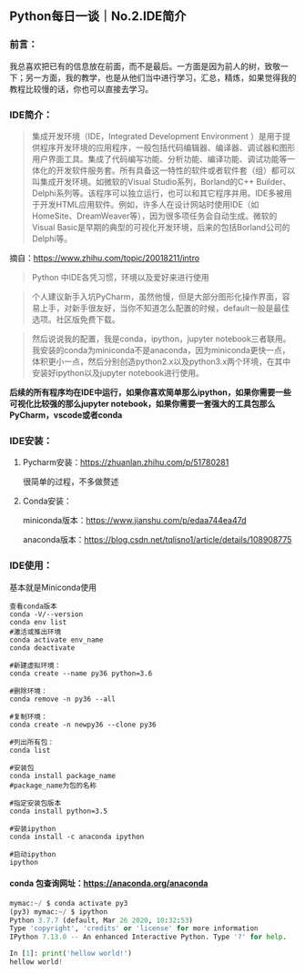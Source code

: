## Python每日一谈｜No.2.IDE简介

### 前言：

我总喜欢把已有的信息放在前面，而不是最后。一方面是因为前人的树，致敬一下；另一方面，我的教学，也是从他们当中进行学习，汇总，精炼，如果觉得我的教程比较慢的话，你也可以直接去学习。

### IDE简介：

> 集成开发环境（IDE，Integrated Development Environment ）是用于提供程序开发环境的应用程序，一般包括代码编辑器、编译器、调试器和图形用户界面工具。集成了代码编写功能、分析功能、编译功能、调试功能等一体化的开发软件服务套。所有具备这一特性的软件或者软件套（组）都可以叫集成开发环境。如微软的Visual Studio系列，Borland的C++ Builder、Delphi系列等。该程序可以独立运行，也可以和其它程序并用。IDE多被用于开发HTML应用软件。例如，许多人在设计网站时使用IDE（如HomeSite、DreamWeaver等），因为很多项任务会自动生成。微软的Visual Basic是早期的典型的可视化开发环境，后来的包括Borland公司的Delphi等。

摘自：https://www.zhihu.com/topic/20018211/intro

> Python 中IDE各凭习惯，环境以及爱好来进行使用

> 个人建议新手入坑PyCharm，虽然他慢，但是大部分图形化操作界面，容易上手，对新手很友好，当你不知道怎么配置的时候，default一般是最佳选项。社区版免费下载。

> 然后说说我的配置，我是conda，ipython，jupyter notebook三者联用。我安装的conda为miniconda不是anaconda，因为miniconda更快一点，体积更小一点，然后分别创造python2.x以及python3.x两个环境，在其中安装好ipython以及jupyter notebook进行使用。

**后续的所有程序均在IDE中运行，如果你喜欢简单那么ipython，如果你需要一些可视化比较强的那么jupyter notebook，如果你需要一套强大的工具包那么PyCharm，vscode或者conda**

### IDE安装：

1. Pycharm安装：https://zhuanlan.zhihu.com/p/51780281

   很简单的过程，不多做赘述

2. Conda安装：

   miniconda版本：https://www.jianshu.com/p/edaa744ea47d

   anaconda版本：https://blog.csdn.net/tqlisno1/article/details/108908775
   
   

### IDE使用：

基本就是Miniconda使用

```shell
查看conda版本
conda -V/--version
conda env list
#激活或推出环境
conda activate env_name
conda deactivate

#新建虚拟环境：
conda create --name py36 python=3.6

#删除环境：
conda remove -n py36 --all

#复制环境：
conda create -n newpy36 --clone py36

#列出所有包：
conda list

#安装包
conda install package_name
#package_name为包的名称

#指定安装包版本
conda install python=3.5

#安装ipython
conda install -c anaconda ipython 

#启动ipython
ipython

```

#### conda 包查询网址：https://anaconda.org/anaconda

```python
mymac:~/ $ conda activate py3                                                                                [20:21:30]
(py3) mymac:~/ $ ipython                                                                                     [20:26:57]
Python 3.7.7 (default, Mar 26 2020, 10:32:53)
Type 'copyright', 'credits' or 'license' for more information
IPython 7.13.0 -- An enhanced Interactive Python. Type '?' for help.

In [1]: print('hellow world!')
hellow world!
```



